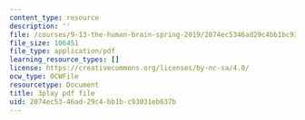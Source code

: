 ```yaml
---
content_type: resource
description: ''
file: /courses/9-13-the-human-brain-spring-2019/2074ec5346ad29c4bb1bc93031eb637b_vFZY--lgmHs.pdf
file_size: 106451
file_type: application/pdf
learning_resource_types: []
license: https://creativecommons.org/licenses/by-nc-sa/4.0/
ocw_type: OCWFile
resourcetype: Document
title: 3play pdf file
uid: 2074ec53-46ad-29c4-bb1b-c93031eb637b
---
```

